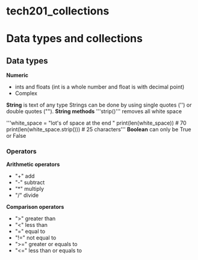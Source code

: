 # tech201_collections
# Data types and collections

## Data types
**Numeric**
- ints and floats (int is a whole number and float is with decimal point)
- Complex

**String** is text of any type
Strings can be done by using single quotes ('') or double quotes ("").
**String methods**
'''strip()''' removes all white space

'''white_space = "lot's of space at the end                "
print(len(white_space)) # 70
print(len(white_space.strip())) # 25 characters'''
**Boolean** can only be True or False

### Operators
**Arithmetic operators**
- "+" add
- "-" subtract 
- "*" multiply
- "/" divide

**Comparison operators**
- ">" greater than
- "<" less than 
- "=" equal to
- "!=" not equal to
- ">=" greater or equals to
- "<=" less than or equals to

